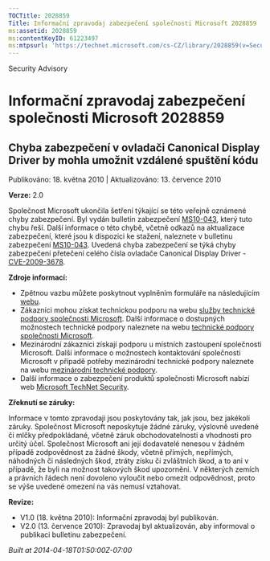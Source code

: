 ```yaml
---
TOCTitle: 2028859
Title: Informační zpravodaj zabezpečení společnosti Microsoft 2028859
ms:assetid: 2028859
ms:contentKeyID: 61223497
ms:mtpsurl: 'https://technet.microsoft.com/cs-CZ/library/2028859(v=Security.10)'
---
```


Security Advisory

Informační zpravodaj zabezpečení společnosti Microsoft 2028859
==============================================================

Chyba zabezpečení v ovladači Canonical Display Driver by mohla umožnit vzdálené spuštění kódu
---------------------------------------------------------------------------------------------

Publikováno: 18. května 2010 | Aktualizováno: 13. července 2010

**Verze:** 2.0

Společnost Microsoft ukončila šetření týkající se této veřejně oznámené chyby zabezpečení. Byl vydán bulletin zabezpečení [MS10-043](http://go.microsoft.com/fwlink/?linkid=194164), který tuto chybu řeší. Další informace o této chybě, včetně odkazů na aktualizace zabezpečení, které jsou k dispozici ke stažení, naleznete v bulletinu zabezpečení [MS10-043](http://go.microsoft.com/fwlink/?linkid=194164). Uvedená chyba zabezpečení se týká chyby zabezpečení přetečení celého čísla ovladače Canonical Display Driver - [CVE-2009-3678](http://www.cve.mitre.org/cgi-bin/cvename.cgi?name=cve-2009-3678).

**Zdroje informací:**

-   Zpětnou vazbu můžete poskytnout vyplněním formuláře na následujícím [webu](https://support.microsoft.com/common/survey.aspx?scid=sw;en;1257&amp;showpage=1&amp;ws=technet&amp;sd=tech).
-   Zákazníci mohou získat technickou podporu na webu [služby technické podpory společnosti Microsoft](http://go.microsoft.com/fwlink/?linkid=21131). Další informace o dostupných možnostech technické podpory naleznete na webu [technické podpory společnosti Microsoft](http://support.microsoft.com).
-   Mezinárodní zákazníci získají podporu u místních zastoupení společnosti Microsoft. Další informace o možnostech kontaktování společnosti Microsoft v případě potřeby mezinárodní technické podpory naleznete na webu [mezinárodní technické podpory](http://go.microsoft.com/fwlink/?linkid=21155).
-   Další informace o zabezpečení produktů společnosti Microsoft nabízí web [Microsoft TechNet Security](http://go.microsoft.com/fwlink/?linkid=21132).

**Zřeknutí se záruky:**

Informace v tomto zpravodaji jsou poskytovány tak, jak jsou, bez jakékoli záruky. Společnost Microsoft neposkytuje žádné záruky, výslovně uvedené či mlčky předpokládané, včetně záruk obchodovatelnosti a vhodnosti pro určitý účel. Společnost Microsoft ani její dodavatelé nenesou v žádném případě zodpovědnost za žádné škody, včetně přímých, nepřímých, náhodných či následných škod, ztráty zisku či zvláštních škod, a to ani v případě, že byli na možnost takových škod upozorněni. V některých zemích a právních řádech není dovoleno vyloučit nebo omezit odpovědnost, proto se výše uvedené omezení na vás nemusí vztahovat.

**Revize:**

-   V1.0 (18. května 2010): Informační zpravodaj byl publikován.
-   V2.0 (13. července 2010): Zpravodaj byl aktualizován, aby informoval o publikaci bulletinu zabezpečení.

*Built at 2014-04-18T01:50:00Z-07:00*
